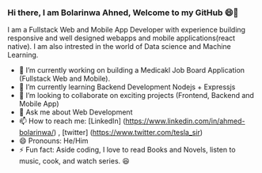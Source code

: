 ### Hi there, I am Bolarinwa Ahned, Welcome to my GitHub :smile:👋


I am a Fullstack Web and Mobile App Developer with experience building responsive and well designed webapps and mobile applications(react native). I am also intrested in the world of Data science and Machine Learning.

- 🔭 I’m currently working on building a Medicakl Job Board Application (Fullstack Web and Mobile).
- 🌱 I’m currently learning Backend Development Nodejs + Expressjs
- 👯 I’m looking to collaborate on exciting projects (Frontend, Backend and Mobile App)
- 💬 Ask me about Web Development
- 📫 How to reach me: [LinkedIn] (https://www.linkedin.com/in/ahmed-bolarinwa/) , [twitter] (https://www.twitter.com/tesla_sir)
- 😄 Pronouns: He/Him
- ⚡ Fun fact: Aside coding, I love to read Books and Novels, listen to music, cook, and watch series. :laughing:

